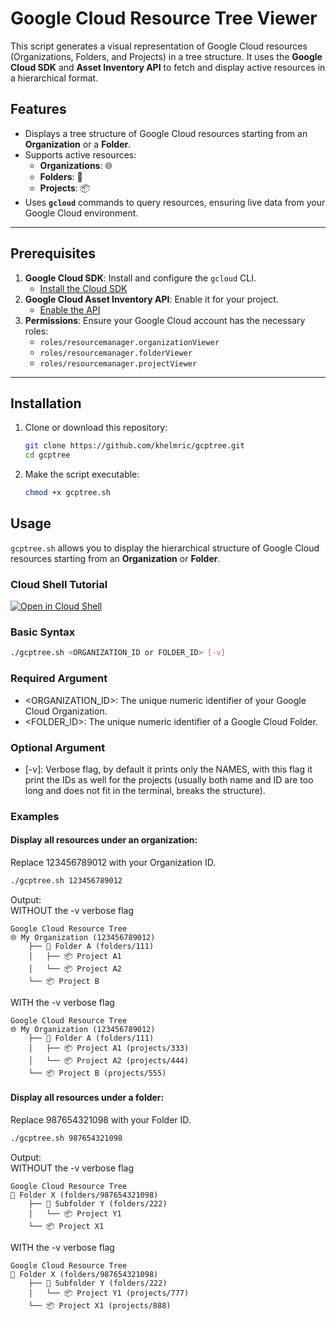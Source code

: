 # Google Cloud Resource Tree Viewer

This script generates a visual representation of Google Cloud resources (Organizations, Folders, and Projects) in a tree structure. It uses the **Google Cloud SDK** and **Asset Inventory API** to fetch and display active resources in a hierarchical format.

## Features

- Displays a tree structure of Google Cloud resources starting from an **Organization** or a **Folder**.
- Supports active resources:
  - **Organizations**: 🌐
  - **Folders**: 📁
  - **Projects**: 📦
- Uses **`gcloud`** commands to query resources, ensuring live data from your Google Cloud environment.

---

## Prerequisites

1. **Google Cloud SDK**: Install and configure the `gcloud` CLI.
   - [Install the Cloud SDK](https://cloud.google.com/sdk/docs/install)
2. **Google Cloud Asset Inventory API**: Enable it for your project.
   - [Enable the API](https://console.cloud.google.com/apis/library/cloudasset.googleapis.com)
3. **Permissions**: Ensure your Google Cloud account has the necessary roles:
   - `roles/resourcemanager.organizationViewer`
   - `roles/resourcemanager.folderViewer`
   - `roles/resourcemanager.projectViewer`

---

## Installation

1. Clone or download this repository:
    ```bash
    git clone https://github.com/khelmric/gcptree.git
    cd gcptree
2. Make the script executable:
   ```bash
   chmod +x gcptree.sh

## Usage
`gcptree.sh` allows you to display the hierarchical structure of Google Cloud resources starting from an **Organization** or **Folder**.

### Cloud Shell Tutorial
[![Open in Cloud Shell](https://gstatic.com/cloudssh/images/open-btn.png)](https://ssh.cloud.google.com/cloudshell/open?cloudshell_git_repo=https://github.com/khelmric/gcptree&cloudshell_tutorial=tutorial.md)

### Basic Syntax
```bash
./gcptree.sh <ORGANIZATION_ID or FOLDER_ID> [-v]
```

### Required Argument
- <ORGANIZATION_ID>: The unique numeric identifier of your Google Cloud Organization.
- <FOLDER_ID>: The unique numeric identifier of a Google Cloud Folder.

### Optional Argument
- [-v]: Verbose flag, by default it prints only the NAMES, with this flag it print the IDs as well for the projects (usually both name and ID are too long and does not fit in the terminal, breaks the structure).

### Examples

#### Display all resources under an organization:
Replace 123456789012 with your Organization ID.

```bash
./gcptree.sh 123456789012
```

Output:</br>
WITHOUT the -v verbose flag
```
Google Cloud Resource Tree
🌐 My Organization (123456789012)
    ├── 📁 Folder A (folders/111)
    │   ├── 📦 Project A1 
    │   └── 📦 Project A2 
    └── 📦 Project B
```
WITH the -v verbose flag
```
Google Cloud Resource Tree
🌐 My Organization (123456789012)
    ├── 📁 Folder A (folders/111)
    │   ├── 📦 Project A1 (projects/333)
    │   └── 📦 Project A2 (projects/444)
    └── 📦 Project B (projects/555)
```

#### Display all resources under a folder:
Replace 987654321098 with your Folder ID.

```bash
./gcptree.sh 987654321098
```

Output:</br>
WITHOUT the -v verbose flag
```
Google Cloud Resource Tree
📁 Folder X (folders/987654321098)
    ├── 📁 Subfolder Y (folders/222)
    │   └── 📦 Project Y1 
    └── 📦 Project X1
```
WITH the -v verbose flag
```
Google Cloud Resource Tree
📁 Folder X (folders/987654321098)
    ├── 📁 Subfolder Y (folders/222)
    │   └── 📦 Project Y1 (projects/777)
    └── 📦 Project X1 (projects/888)
```